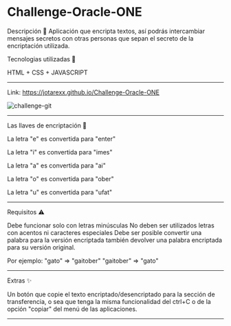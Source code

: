 # Challenge-Oracle-ONE

Descripción 🚀
Aplicación que encripta textos, así podrás intercambiar mensajes secretos con otras personas que sepan el secreto de la encriptación utilizada.

Tecnologias utilizadas 🔨

HTML + CSS + JAVASCRIPT
_________________________________________________________________________________________________________________________________________

Link: https://jotarexx.github.io/Challenge-Oracle-ONE

![challenge-git](https://user-images.githubusercontent.com/63475312/185015150-5aa9ebb8-09ac-46e4-b0f6-6a974065f97e.png)

_________________________________________________________________________________________________________________________________________

Las llaves de encriptación 🔑

La letra "e" es convertida para "enter"

La letra "i" es convertida para "imes"

La letra "a" es convertida para "ai"

La letra "o" es convertida para "ober"

La letra "u" es convertida para "ufat"

_________________________________________________________________________________________________________________________________________

Requisitos ⚠️

Debe funcionar solo con letras minúsculas No deben ser utilizados letras con acentos ni caracteres especiales Debe ser posible convertir una palabra para la versión encriptada también devolver una palabra encriptada para su versión original.

Por ejemplo:
"gato" => "gaitober"
"gaitober" => "gato"

_________________________________________________________________________________________________________________________________________

Extras ✨

Un botón que copie el texto encriptado/desencriptado para la sección de transferencia, o sea que tenga la misma funcionalidad del ctrl+C o de la opción "copiar" del menú de las aplicaciones.

_________________________________________________________________________________________________________________________________________

